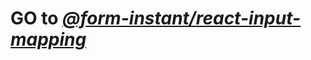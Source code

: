 # GO to **_[@form-instant/react-input-mapping](https://www.npmjs.com/package/@form-instant/react-input-mapping)_**
